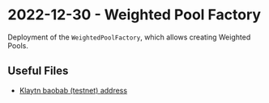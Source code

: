 # 2022-12-30 - Weighted Pool Factory

Deployment of the `WeightedPoolFactory`, which allows creating Weighted Pools.

## Useful Files

- [Klaytn baobab (testnet) address](./output/baobab.json)
